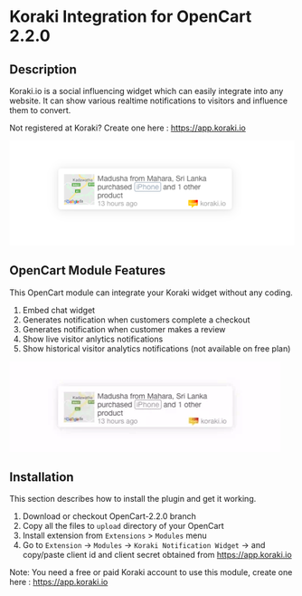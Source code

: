 # Koraki Integration for OpenCart 2.2.0

## Description

Koraki.io is a social influencing widget which can easily integrate into any website. It can show various realtime notifications to visitors and influence them to convert.

Not registered at Koraki? Create one here : https://app.koraki.io

![alt Koraki widget](https://raw.githubusercontent.com/i2cs/koraki-static/master/koraki-widget.png)

## OpenCart Module Features

This OpenCart module can integrate your Koraki widget without any coding. 

1. Embed chat widget
2. Generates notification when customers complete a checkout
3. Generates notification when customer makes a review
4. Show live visitor anlytics notifications
5. Show historical visitor analytics notifications (not available on free plan)

![alt text](https://github.com/i2cs/koraki-static/blob/master/koraki-widget.webp?raw=true)

## Installation

This section describes how to install the plugin and get it working.

1. Download or checkout OpenCart-2.2.0 branch
2. Copy all the files to `upload` directory of your OpenCart
3. Install extension from `Extensions` > `Modules` menu
4. Go to `Extension` -> `Modules` -> `Koraki Notification Widget` -> and copy/paste client id and client secret obtained from https://app.koraki.io

Note: You need a free or paid Koraki account to use this module, create one here : https://app.koraki.io

